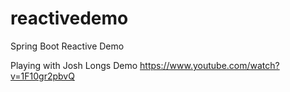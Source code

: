 # reactivedemo

Spring Boot Reactive Demo

Playing with Josh Longs Demo https://www.youtube.com/watch?v=1F10gr2pbvQ
